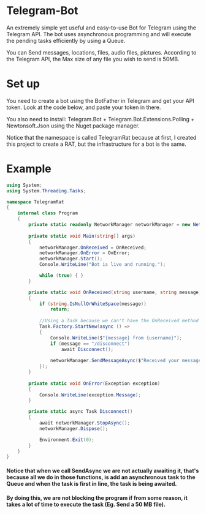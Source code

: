 # Telegram-Bot
An extremely simple yet useful and easy-to-use Bot for Telegram using the Telegram API.
The bot uses asynchronous programming and will execute the pending tasks efficiently by using a Queue.

You can Send messages, locations, files, audio files, pictures.
According to the Telegram API, the Max size of any file you wish to send is 50MB.

# Set up
You need to create a bot using the BotFather in Telegram and get your API token.
Look at the code below, and paste your token in there.

You also need to install: Telegram.Bot + Telegram.Bot.Extensions.Polling + Newtonsoft.Json using the Nuget package manager.

Notice that the namespace is called TelegramRat because at first, I created this project to create a RAT, but the infrastructure for a bot is the same.

# Example
```c#
using System;
using System.Threading.Tasks;

namespace TelegramRat
{
    internal class Program
    {
        private static readonly NetworkManager networkManager = new NetworkManager("YOUR_BOT_TOKEN");
        
        private static void Main(string[] args)
        {
            networkManager.OnReceived = OnReceived;
            networkManager.OnError = OnError;
            networkManager.Start();
            Console.WriteLine("Bot is live and running.");

            while (true) { }
        }

        private static void OnReceived(string username, string message)
        {
            if (string.IsNullOrWhiteSpace(message))
                return;
            
            //Using a Task because we can't have the OnReceived method to be asynchronous.
            Task.Factory.StartNew(async () =>
            {
                Console.WriteLine($"{message} from {username}");
                if (message == "/disconnect")
                    await Disconnect();
                    
                networkManager.SendMessageAsync($"Received your message: {message}");
            });
        }
        
        private static void OnError(Exception exception)
        {
            Console.WriteLine(exception.Message);
        }

        private static async Task Disconnect()
        {
            await networkManager.StopAsync();
            networkManager.Dispose();

            Environment.Exit(0);
        }
    }
}
```

#### Notice that when we call SendAsync we are not actually awaiting it, that's because all we do in those functions, is add an asynchronous task to the Queue and when the task is first in line, the task is being awaited.

#### By doing this, we are not blocking the program if from some reason, it takes a lot of time to execute the task (Eg. Send a 50 MB file).
